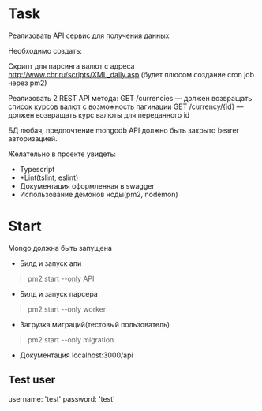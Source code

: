 # Task 

Реализовать API сервис для получения данных

Необходимо создать:

Скрипт для парсинга валют с адреса http://www.cbr.ru/scripts/XML_daily.asp (будет плюсом создание cron job через pm2)

Реализовать 2 REST API метода:
GET /currencies — должен возвращать список курсов валют с возможность пагинации
GET /currency/{id} — должен возвращать курс валюты для переданного id

БД любая, предпочтение mongodb
API должно быть закрыто bearer авторизацией.

Желательно в проекте увидеть:
 - Typescript
 - *Lint(tslint, eslint)
 - Документация оформленная в swagger
 - Использование демонов ноды(pm2, nodemon)

# Start

Mongo должна быть запущена

- Билд и запуск апи
> pm2 start --only API
- Билд и запуск парсера
> pm2 start --only worker
- Загрузка миграций(тестовый пользователь)
> pm2 start --only migration

- Документация localhost:3000/api

## Test user 
username: 'test'
password: 'test'
